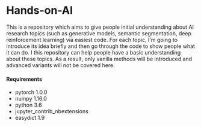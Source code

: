 # Hands-on-AI

This is a repository which aims to give people initial understanding about AI research topics (such as generative models, semantic segmentation, deep reinforcement learning) via easiest code. For each topic, I'm going to introduce its idea briefly  and then go through the code to show people what it can do. I this repository can help people have a basic understanding about these topics. As a result, only vanilla methods will be introduced and advanced variants will not be covered here.


#### Requirements
* pytorch 1.0.0
* numpy 1.16.0
* python 3.6
* jupyter_contrib_nbextensions
* easydict 1.9
